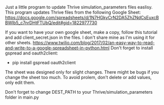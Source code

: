 Just a little program to update Thrive simulation_parameters files easlisy. This program updates Thrive files from the following Google Sheet:
https://docs.google.com/spreadsheets/d/1N7HGkyCrN2DA5ZhZNdCsEuxcBBWIb5_c7nrDHtFTUbQ/edit#gid=1822977730

If you want to have your own google sheet, make a copy, follow this tutorial and add client_secret.json in the files. I don't share mine as I'm using it for other sheets.
https://www.twilio.com/blog/2017/02/an-easy-way-to-read-and-write-to-a-google-spreadsheet-in-python.html
Don't forget to install gspread and oauth2client:
- pip install gspread oauth2client

The sheet was designed only for slight changes. There might be bugs if you change the sheet too much. To avoid prolem, don't delete or add values, only edit them.

Don't forget to change DEST_PATH to your Thrive/simulation_parameters folder in main.py
